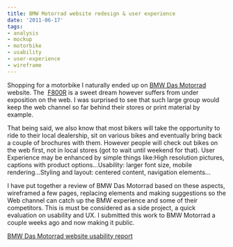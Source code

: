 ```yaml
---
title: BMW Motorrad website redesign & user experience
date: '2011-06-17'
tags:
- analysis
- mockup
- motorbike
- usability
- user-experience
- wireframe
---
```


Shopping for a motorbike I naturally ended up on 
[BMW Das Motorrad](http://bmw-motorrad.ca/) website. The 
[F800R](http://bmw-motorrad.ca/bikes/F800R) is a sweet dream however suffers from under exposition on the web. I was surprised to see that such large group would keep the web channel so far behind their stores or print material by example.

That being said, we also know that most bikers will take the opportunity to ride to their local dealership, sit on various bikes and eventually bring back a couple of brochures with them. However people will check out bikes on the web first, not in local stores (got to wait until weekend for that).
User Experience may be enhanced by simple things like:High resolution pictures, captions with product options...Usability: larger font size, mobile rendering...Styling and layout: centered content, navigation elements...

I have put together a review of BMW Das Motorrad based on these aspects, wireframed a few pages, replacing elements and making suggestions so the Web channel can catch up the BMW experience and some of their competitors.
This is must be considered as a side project, a quick evaluation on usability and UX. I submitted this work to BMW Motorrad a couple weeks ago and now making it public.

[BMW Das Motorrad website usability report](http://www.scribd.com/doc/58108491/BMW-Das-Motorrad-website-usability-report)
